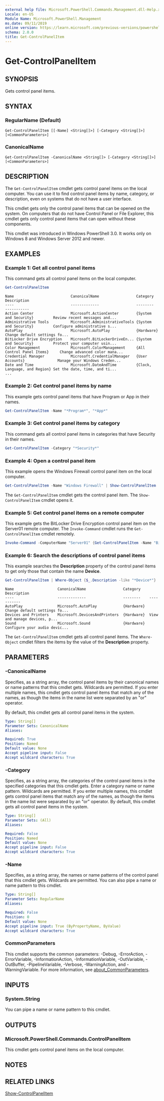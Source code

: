```yaml
---
external help file: Microsoft.PowerShell.Commands.Management.dll-Help.xml
Locale: en-US
Module Name: Microsoft.PowerShell.Management
ms.date: 09/11/2019
online version: https://learn.microsoft.com/previous-versions/powershell/module/microsoft.powershell.management/get-controlpanelitem?view=powershell-3.0&WT.mc_id=ps-gethelp
schema: 2.0.0
title: Get-ControlPanelItem
---
```

# Get-ControlPanelItem

## SYNOPSIS
Gets control panel items.

## SYNTAX

### RegularName (Default)

```
Get-ControlPanelItem [[-Name] <String[]>] [-Category <String[]>] [<CommonParameters>]
```

### CanonicalName

```
Get-ControlPanelItem -CanonicalName <String[]> [-Category <String[]>] [<CommonParameters>]
```

## DESCRIPTION

The `Get-ControlPanelItem` cmdlet gets control panel items on the local computer. You can use it
to find control panel items by name, category, or description, even on systems that do not have a
user interface.

This cmdlet gets only the control panel items that can be opened on the system. On computers that do
not have Control Panel or File Explorer, this cmdlet gets only control panel items that can open
without these components.

This cmdlet was introduced in Windows PowerShell 3.0. It works only on Windows 8 and Windows Server
2012 and newer.

## EXAMPLES

### Example 1: Get all control panel items

This command gets all control panel items on the local computer.

```powershell
Get-ControlPanelItem
```

```Output
Name                          CanonicalName                 Category                      Description
----                          -------------                 --------                      -----------
Action Center                 Microsoft.ActionCenter        {System and Security}         Review recent messages and...
Administrative Tools          Microsoft.AdministrativeTools {System and Security}         Configure administrative s...
AutoPlay                      Microsoft.AutoPlay            {Hardware}                    Change default settings fo...
BitLocker Drive Encryption    Microsoft.BitLockerDriveEn... {System and Security}         Protect your computer usin...
Color Management              Microsoft.ColorManagement     {All Control Panel Items}     Change advanced color mana...
Credential Manager            Microsoft.CredentialManager   {User Accounts}               Manage your Windows Creden...
Date and Time                 Microsoft.DateAndTime         {Clock, Language, and Region} Set the date, time, and ti...
...
```

### Example 2: Get control panel items by name

This example gets control panel items that have Program or App in their names.

```powershell
Get-ControlPanelItem -Name "*Program*", "*App*"
```

### Example 3: Get control panel items by category

This command gets all control panel items in categories that have Security in their names.

```powershell
Get-ControlPanelItem -Category "*Security*"
```

### Example 4: Open a control panel item

This example opens the Windows Firewall control panel item on the local computer.

```powershell
Get-ControlPanelItem -Name "Windows Firewall" | Show-ControlPanelItem
```

The `Get-ControlPanelItem` cmdlet gets the control panel item. The `Show-ControlPanelItem` cmdlet
opens it.

### Example 5: Get control panel items on a remote computer

This example gets the BitLocker Drive Encryption control panel item on the Server01 remote computer.
The `Invoke-Command` cmdlet runs the `Get-ControlPanelItem` cmdlet remotely.

```powershell
Invoke-Command -ComputerName "Server01" {Get-ControlPanelItem -Name "BitLocker*" }
```

### Example 6: Search the descriptions of control panel items

This example searches the **Description** property of the control panel items to get only those that
contain the name **Device**.

```powershell
Get-ControlPanelItem | Where-Object {$_.Description -like "*Device*"}
```

```Output
Name                    CanonicalName                 Category    Description
----                    -------------                 --------    -----------
AutoPlay                Microsoft.AutoPlay            {Hardware}  Change default settings fo...
Devices and Printers    Microsoft.DevicesAndPrinters  {Hardware}  View and manage devices, p...
Sound                   Microsoft.Sound               {Hardware}  Configure your audio devic...
```

The `Get-ControlPanelItem` cmdlet gets all control panel items. The `Where-Object` cmdlet filters
the items by the value of the **Description** property.

## PARAMETERS

### -CanonicalName

Specifies, as a string array, the control panel items by their canonical names or name patterns that
this cmdlet gets. Wildcards are permitted. If you enter multiple names, this cmdlet gets control
panel items that match any of the names, as though the items in the name list were separated by an
"or" operator.

By default, this cmdlet gets all control panel items in the system.

```yaml
Type: String[]
Parameter Sets: CanonicalName
Aliases:

Required: True
Position: Named
Default value: None
Accept pipeline input: False
Accept wildcard characters: True
```

### -Category

Specifies, as a string array, the categories of the control panel items in the specified categories
that this cmdlet gets. Enter a category name or name pattern. Wildcards are permitted. If you enter
multiple names, this cmdlet gets control panel items that match any of the names, as though the
items in the name list were separated by an "or" operator. By default, this cmdlet gets all control
panel items in the system.

```yaml
Type: String[]
Parameter Sets: (All)
Aliases:

Required: False
Position: Named
Default value: None
Accept pipeline input: False
Accept wildcard characters: True
```

### -Name

Specifies, as a string array, the names or name patterns of the control panel that this cmdlet gets.
Wildcards are permitted. You can also pipe a name or name pattern to this cmdlet.

```yaml
Type: String[]
Parameter Sets: RegularName
Aliases:

Required: False
Position: 0
Default value: None
Accept pipeline input: True (ByPropertyName, ByValue)
Accept wildcard characters: True
```

### CommonParameters

This cmdlet supports the common parameters: -Debug, -ErrorAction, -ErrorVariable,
-InformationAction, -InformationVariable, -OutVariable, -OutBuffer, -PipelineVariable, -Verbose,
-WarningAction, and -WarningVariable. For more information, see [about_CommonParameters](https://go.microsoft.com/fwlink/?LinkID=113216).

## INPUTS

### System.String

You can pipe a name or name pattern to this cmdlet.

## OUTPUTS

### Microsoft.PowerShell.Commands.ControlPanelItem

This cmdlet gets control panel items on the local computer.

## NOTES

## RELATED LINKS

[Show-ControlPanelItem](Show-ControlPanelItem.md)
